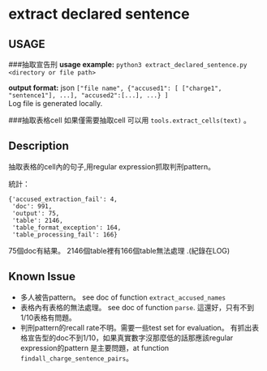 extract declared sentence
=========================


USAGE
---
###抽取宣告刑
**usage example:** `python3 extract_declared_sentence.py <directory or file path>`

**output format:** json
`["file name", {"accused1": [ ["charge1", "sentence1"], ...], "accused2":[...], ...} ]`         
Log file is generated locally.

###抽取表格cell
如果僅需要抽取cell 可以用 `tools.extract_cells(text)` 。

Description
---
抽取表格的cell內的句子,用regular expression抓取判刑pattern。

統計：
```
{'accused_extraction_fail': 4,
 'doc': 991,
 'output': 75,
 'table': 2146,
 'table_format_exception': 164,
 'table_processing_fail': 166}
```

75個doc有結果。
2146個table裡有166個table無法處理 .(紀錄在LOG)

Known Issue
---

- 多人被告pattern。
see doc of function `extract_accused_names`
- 表格內有表格的無法處理。
see doc of function `parse`.
這還好，只有不到1/10表格有問題。
- 判刑pattern的recall rate不明。需要一些test set for evaluation。
有抓出表格宣告型的doc不到1/10，如果真實數字沒那麼低的話那應該regular expression的pattern 是主要問題，at function `findall_charge_sentence_pairs`。
